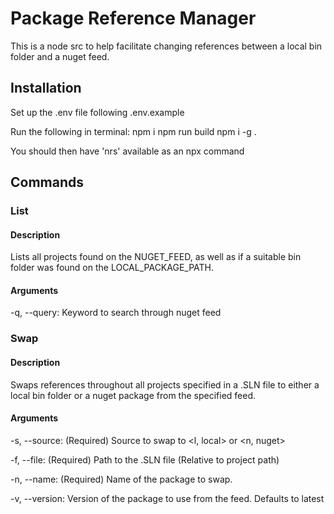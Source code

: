 # Package Reference Manager

This is a node src to help facilitate changing references between
a local bin folder and a nuget feed.

## Installation

Set up the .env file following .env.example

Run the following in terminal:
npm i
npm run build
npm i -g .

You should then have 'nrs' available as an npx command

## Commands

### List

#### Description

Lists all projects found on the NUGET_FEED, as well as if a suitable bin folder was found on the LOCAL_PACKAGE_PATH.

#### Arguments

-q, --query: Keyword to search through nuget feed

### Swap

#### Description

Swaps references throughout all projects specified in a .SLN file to either a local bin folder or a nuget package from the specified feed.

#### Arguments

-s, --source: (Required) Source to swap to <l, local> or <n, nuget>

-f, --file: (Required) Path to the .SLN file (Relative to project path)

-n, --name: (Required) Name of the package to swap.

-v, --version: Version of the package to use from the feed. Defaults to latest
